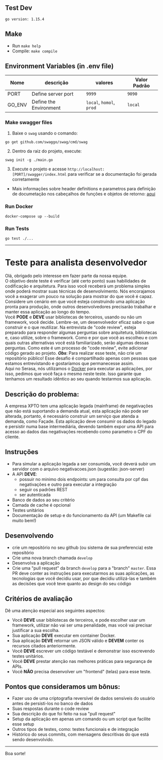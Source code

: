 ## Test Dev

```shell
go version: 1.15.4
```

## Make
- Run ```make help```
- Compile: ```make compile```

Environment Variables (in .env file)
---------------------

Nome | descrição | valores | Valor Padrão |
-----|-----------|---------|--------------|
PORT | Define server port | ```9999``` | ```9090```
GO_ENV | Define the Environment | ```local```, ```homol```, ```prod``` | ```local```

### Make swagger files
1. Baixe o `swag` usando o comando:
```shell
go get github.com/swaggo/swag/cmd/swag
```
2. Dentro da raiz do projeto, execute: 
```shell
swag init -g ./main.go
```
3. Execute o projeto e acesse ```http://localhost:[PORT]/swagger/index.html``` para verificar se a documentação foi gerada corretamente

- Mais informações sobre header definitions e parametros para definição de documetação nos cabeçalhos de funções e objetos de retorno: [aqui](https://github.com/swaggo/swag)

### Run Docker

```shell
docker-compose up --build
```

### Run Tests

```shell
go test ./...
```

--------------------------------------------------------------

# Teste para analista desenvolvedor
Olá, obrigado pelo interesse em fazer parte da nossa equipe.  
O objetivo deste teste é verificar (até certo ponto) suas habilidades de codificação e arquitetura. Para isso você receberá um problema simples onde poderá mostrar suas técnicas de desenvolvimento.
Nós encorajamos você a exagerar um pouco na solução para mostrar do que você é capaz.
Considere um cenário em que você esteja construindo uma aplicação pronta para produção, onde outros desenvolvedores precisarão trabalhar e manter essa aplicação ao longo do tempo.  
Você **PODE** e **DEVE** usar bibliotecas de terceiros, usando ou não um framework, você decide. Lembre-se, um desenvolvedor eficaz sabe o que construir e o que reutilizar.
Na entrevista de "code review", esteja preparado para responder algumas perguntas sobre arquitetura, bibliotecas e, caso utilize, sobre o framework. Como e por que você as escolheu e com quais outras alternativas você está familiarizado, serão algumas dessas perguntas.
Como este é um processo de "code review", evite adicionar código gerado ao projeto.
***Obs***: Para realizar esse teste, não crie um repositório público! Esse desafio é compartilhado apenas com pessoas que estamos entrevistando e gostaríamos que permanecesse assim.  
Aqui no Serasa, nós utilizamos o [Docker](https://www.docker.com/products/docker) para executar as aplicações, por isso, pedimos que você faça o mesmo neste teste. Isso garante que tenhamos um resultado idêntico ao seu quando testarmos sua aplicação.

## Descrição do problema:
A empresa XPTO tem uma aplicação legada (mainframe) de negativações que não está suportando a demanda atual, esta 
aplicação não pode ser alterada, portanto, é necessário construir um serviço que atenda a demanda, como Façade.
Esta aplicação deve consumir os dados do legado e persistir numa base intermediária, devendo também expor uma API para 
acesso ao dados das negativações recebendo como parametro o CPF do cliente. 

## Instruções
- Para simular a aplicação legada a ser consumida, você deverá subir um servidor com o arquivo negativacoes.json (sugestão: json-server)
- A API **DEVE**:
  - possuir no minimo dois endpoints: um para consulta por cpf das negativações e outro para executar a integração
  - seguir os padrões REST
  - ser autenticada
- Banco de dados ao seu critério
- Camada de cache é opcional
- Testes unitários
- Documentação de setup e do funcionamento da API (um Makefile cai muito bem!)

## Desenvolvendo
- crie um repositório no seu github (ou sistema de sua preferencia) este repositório
- Crie uma nova branch chamada `develop`
- Desenvolva a aplicação
- Crie uma "pull request" da branch `develop` para a "branch" `master`. Essa PR deve conter as instruções para executarmos as suas aplicações, as tecnologias que você decidiu usar, por que decidiu utilizá-las e também as decisões que você teve quanto ao design do seu código

## Critérios de avaliação
Dê uma atenção especial aos seguintes aspectos:
- Você **DEVE** usar bibliotecas de terceiros, e pode escolher usar um framework, utilizar não vai ser uma penalidade, mas você vai precisar justificar a sua escolha.
- Sua aplicação **DEVE** executar em container Docker.
- Sua aplicação **DEVE** retornar um JSON válido e **DEVEM** conter os recursos citados anteriormente.
- Você **DEVE** escrever um código testável e demonstrar isso escrevendo testes unitários.
- Você **DEVE** prestar atenção nas melhores práticas para segurança de APIs.
- Você **NÃO** precisa desenvolver um "frontend" (telas) para esse teste.

## Pontos que consideramos um bônus:
- Fazer uso de uma criptografia reversível de dados sensíveis do usuário antes de persisti-los no banco de dados
- Suas respostas durante o code review
- Sua descrição do que foi feito na sua "pull request"
- Setup da aplicação em apenas um comando ou um script que facilite esse setup
- Outros tipos de testes, como: testes funcionais e de integração
- Histórico do seus commits, com mensagens descritivas do que está sendo desenvolvido.
---

Boa sorte!